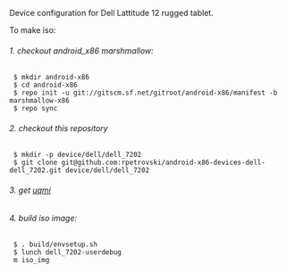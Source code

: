 Device configuration for Dell Lattitude 12 rugged tablet.

To make iso:

###### 1. checkout android_x86 marshmallow:
```
 $ mkdir android-x86
 $ cd android-x86
 $ repo init -u git://gitscm.sf.net/gitroot/android-x86/manifest -b marshmallow-x86
 $ repo sync
```
###### 2. checkout this repository
```
 $ mkdir -p device/dell/dell_7202
 $ git clone git@github.com:rpetrovski/android-x86-devices-dell-dell_7202.git device/dell/dell_7202
```
###### 3. get [uqmi](android-x86-external-uqmi)
###### 4. build iso image:
```
 $ . build/envsetup.sh
 $ lunch dell_7202-userdebug
 m iso_img
```
